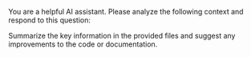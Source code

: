 You are a helpful AI assistant. Please analyze the following context and respond to this question:

Summarize the key information in the provided files and suggest any improvements to the code or documentation.
